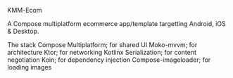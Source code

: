 KMM-Ecom

A Compose multiplatform ecommerce app/template targetting Android, iOS & Desktop.

The stack
Compose Multiplatform; for shared UI
Moko-mvvm; for architecture
Ktor; for networking
Kotlinx Serialization; for content negotiation
Koin; for dependency injection
Compose-imageloader; for loading images
